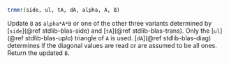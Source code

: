```julia
trmm!(side, ul, tA, dA, alpha, A, B)
```

Update `B` as `alpha*A*B` or one of the other three variants determined by [`side`](@ref stdlib-blas-side) and [`tA`](@ref stdlib-blas-trans). Only the [`ul`](@ref stdlib-blas-uplo) triangle of `A` is used. [`dA`](@ref stdlib-blas-diag) determines if the diagonal values are read or are assumed to be all ones. Return the updated `B`.
